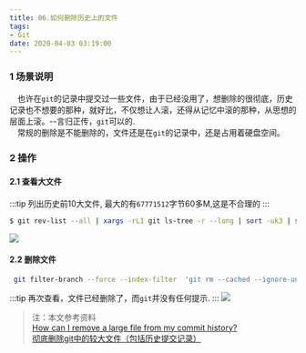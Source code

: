 ```yaml
---
title: 06.如何删除历史上的文件
tags:
- Git
date: 2020-04-03 03:19:00
---
```

### 1 场景说明
&emsp;也许在`git`的记录中提交过一些文件，由于已经没用了，想删除的很彻底，历史记录也不想要的那种，就好比，不仅想让人滚，还得从记忆中滚的那种，从思想的层面上滚。--言归正传，`git`可以的.  
&emsp;常规的删除是不能删除的，文件还是在`git`的记录中，还是占用着硬盘空间。

### 2 操作

#### 2.1 查看大文件

:::tip
列出历史前10大文件, 最大的有`67771512`字节60多M,这是不合理的
:::

``` bash
$ git rev-list --all | xargs -rL1 git ls-tree -r --long | sort -uk3 | sort -rnk4 | head -10 
```
![](http://qiniu.wuchuheng.com/%E5%BE%AE%E4%BF%A1%E6%88%AA%E5%9B%BE_20200403194714.png)

<!--more-->

#### 2.2 删除文件

``` bash
 git filter-branch --force --index-filter  'git rm --cached --ignore-unmatch source/library/tool/windows/Postman-win64-6.1.3-Setup.exe' --prune-empty --tag-name-filter cat -- --all
```
:::tip
再次查看，文件已经删除了，而`git`并没有任何提示.
:::
![](http://qiniu.wuchuheng.com/img/20200403194714.png)

> 注：本文参考资料  
[How can I remove a large file from my commit history?](https://www.deployhq.com/git/faqs/removing-large-files-from-git-history)  
[彻底删除git中的较大文件（包括历史提交记录）](https://blog.csdn.net/HappyRocking/article/details/89313501)